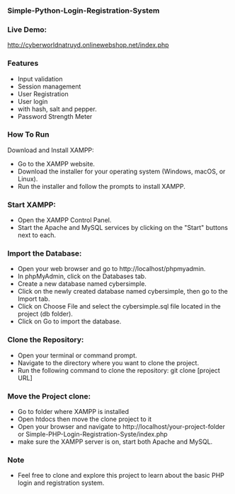### Simple-Python-Login-Registration-System

### Live Demo:
http://cyberworldnatruyd.onlinewebshop.net/index.php

### Features
- Input validation
- Session management
- User Registration
- User login
- with hash, salt and pepper.
- Password Strength Meter

### How To Run
Download and Install XAMPP:
- Go to the XAMPP website.
- Download the installer for your operating system (Windows, macOS, or Linux).
- Run the installer and follow the prompts to install XAMPP.

### Start XAMPP:
- Open the XAMPP Control Panel.
- Start the Apache and MySQL services by clicking on the "Start" buttons next to each.

### Import the Database:
- Open your web browser and go to http://localhost/phpmyadmin.
- In phpMyAdmin, click on the Databases tab.
- Create a new database named cybersimple.
- Click on the newly created database named cybersimple, then go to the Import tab.
- Click on Choose File and select the cybersimple.sql file located in the project (db folder).
- Click on Go to import the database.

### Clone the Repository:
- Open your terminal or command prompt.
- Navigate to the directory where you want to clone the project.
- Run the following command to clone the repository:
git clone [project URL]

### Move the Project clone:
- Go to folder where XAMPP is installed
- Open htdocs then move the clone project to it
- Open your browser and navigate to http://localhost/your-project-folder or Simple-PHP-Login-Registration-Syste/index.php
- make sure the XAMPP server is on, start both Apache and MySQL.

### Note
- Feel free to clone and explore this project to learn about the basic PHP login and registration system.


